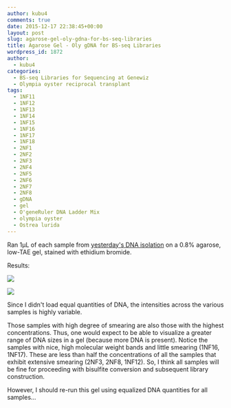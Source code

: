 ```yaml
---
author: kubu4
comments: true
date: 2015-12-17 22:38:45+00:00
layout: post
slug: agarose-gel-oly-gdna-for-bs-seq-libraries
title: Agarose Gel - Oly gDNA for BS-seq Libraries
wordpress_id: 1872
author:
  - kubu4
categories:
  - BS-seq Libraries for Sequencing at Genewiz
  - Olympia oyster reciprocal transplant
tags:
  - 1NF11
  - 1NF12
  - 1NF13
  - 1NF14
  - 1NF15
  - 1NF16
  - 1NF17
  - 1NF18
  - 2NF1
  - 2NF2
  - 2NF3
  - 2NF4
  - 2NF5
  - 2NF6
  - 2NF7
  - 2NF8
  - gDNA
  - gel
  - O'geneRuler DNA Ladder Mix
  - olympia oyster
  - Ostrea lurida
---
```


Ran 1μL of each sample from [yesterday's DNA isolation](2015/12/16/dna-isolation-oly-gdna-for-bs-seq.html) on a 0.8% agarose, low-TAE gel, stained with ethidium bromide.



Results:

[![](https://raw.githubusercontent.com/sr320/LabDocs/master/protocols/Commercial_Protocols/ThermoFisher_OgeneRuler_DNA_Ladder_Mix_F100439.jpg)](https://raw.githubusercontent.com/sr320/LabDocs/master/protocols/Commercial_Protocols/ThermoFisher_OgeneRuler_DNA_Ladder_Mix_F100439.jpg)



[![](https://eagle.fish.washington.edu/Arabidopsis/20151217_gel_Oly_gDNA.jpg)](http://eagle.fish.washington.edu/Arabidopsis/20151217_gel_Oly_gDNA.jpg)



Since I didn't load equal quantities of DNA, the intensities across the various samples is highly variable.

Those samples with high degree of smearing are also those with the highest concentrations. Thus, one would expect to be able to visualize a greater range of DNA sizes in a gel (because more DNA is present). Notice the samples with nice, high molecular weight bands and little smearing (1NF16, 1NF17). These are less than half the concentrations of all the samples that exhibit extensive smearing (2NF3, 2NF8, 1NF12). So, I think all samples will be fine for proceeding with bisulfite conversion and subsequent library construction.

However, I should re-run this gel using equalized DNA quantities for all samples...


